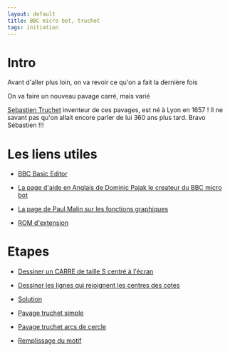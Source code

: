 ```yaml
---
layout: default
title: BBC micro bot, truchet
tags: initiation
---
```

# Intro

Avant d'aller plus loin, on va revoir ce qu'on a fait la dernière fois

On va faire un nouveau pavage carré, mais varié

[Sebastien Truchet](https://fr.wikipedia.org/wiki/S%C3%A9bastien_Truchet) inventeur de ces pavages, est né à Lyon en 1657 ! Il ne savant pas qu'on allait encore parler de lui 360 ans plus tard. Bravo Sébastien !!!

# Les liens utiles

- [BBC Basic Editor](https://bbcmic.ro/)
- [La page d'aide en Anglais de Dominic Pajak le createur du BBC micro bot](https://www.bbcmicrobot.com/learn/index.html)
- [La page de Paul Malin sur les fonctions graphiques](https://blog.mousefingers.com/post/bbc/bbc_reference/)

- [ROM d'extension](file:///C:/Users/sylvain.lecourtois/Downloads/Graphics_Extension_ROM%20(1).pdf)

# Etapes

- [Dessiner un CARRE de taille S centré à l'écran](https://bbcmic.ro/#%7B%22v%22%3A1%2C%22program%22%3A%22MODE2%5CnS%3D128%5CnVDU%2029%2C640%3B512%3B%5CnMOVE%200%2C0%5CnPLOT%20153%2C100%2C0%5Cn%22%7D)
- [Dessiner les lignes qui rejoignent les centres des cotes](https://bbcmic.ro/#%7B%22v%22%3A1%2C%22program%22%3A%22MODE2%5CnS%3D256%5CnVDU%2029%2C640%3B512%3B%5CnT%3DS%2F2%5CnMOVE%20T%2CT%5CnDRAW%20-T%2CT%5CnDRAW%20-T%2C-T%5CnDRAW%20T%2C-T%5CnDRAW%20T%2CT%5Cn%5Cn%22%7D)
- [Solution](https://bbcmic.ro/#%7B%22v%22%3A1%2C%22program%22%3A%22MODE2%5CnS%3D256%5CnVDU%2029%2C640%3B512%3B%5CnT%3DS%2F2%5CnMOVE%20T%2CT%5CnDRAW%20-T%2CT%5CnDRAW%20-T%2C-T%5CnDRAW%20T%2C-T%5CnDRAW%20T%2CT%5CnMOVE%200%2CT%5CnDRAW%20-T%2C0%5CnDRAW%200%2C-T%5CnDRAW%20T%2C0%5CnDRAW%200%2CT%5Cn%5Cn%22%7D)

- [Pavage truchet simple](https://bbcmic.ro/#%7B%22v%22%3A1%2C%22program%22%3A%22MODE2%5CnS%3D128%5CnFOR%20I%20%3D%200%20TO%2010%20%5CnFOR%20J%20%3D%200%20TO%209%20%5CnVDU%2029%2CI*S%3BJ*S%3B%5CnPROCCARRE%5CnNEXT%20J%5CnNEXT%20I%5CnEND%5CnDEF%20PROCCARRE%5CnT%3DS%2F2%5CnR%3DINT%28RND%281%29*2%29%5CnIF%20R%3D1%20THEN%20MOVE%200%2CT%20%3A%20DRAW%20-T%2C0%20%5CnIF%20R%3D0%20THEN%20MOVE%20-T%2C0%3A%20DRAW%200%2C-T%5CnIF%20R%3D1%20THEN%20MOVE%200%2C-T%20%3A%20DRAW%20T%2C0%5CnIF%20R%3D0%20THEN%20MOVE%20T%2C0%20%3A%20DRAW%200%2CT%5CnENDPROC%22%7D)

- [Pavage truchet arcs de cercle](https://bbcmic.ro/#%7B%22v%22%3A1%2C%22program%22%3A%22MODE2%5CnS%3D128%5CnFOR%20I%20%3D%200%20TO%2010%20%5CnFOR%20J%20%3D%200%20TO%209%20%5CnVDU%2029%2CI*S%3BJ*S%3B%5CnPROCCARRE%5CnNEXT%20J%5CnNEXT%20I%5CnEND%5CnDEF%20PROCCARRE%5CnT%3DS%2F2%5CnR%3DINT%28RND%281%29*2%29%5CnIF%20R%3D0%20THEN%20MOVE%20T%2C-T%20%3A%20MOVE%20T%2C0%20%3A%20PLOT%20%26A5%2C0%2C-T%5CnIF%20R%3D0%20THEN%20MOVE%20-T%2CT%20%3A%20MOVE%20-T%2C0%20%3A%20PLOT%20%26A5%2C0%2CT%5CnIF%20R%3D1%20THEN%20MOVE%20T%2CT%20%3A%20MOVE%200%2CT%20%3A%20PLOT%20%26A5%2CT%2C0%5CnIF%20R%3D1%20THEN%20MOVE%20-T%2C-T%20%3A%20MOVE%200%2C-T%20%3A%20PLOT%20%26A5%2C-T%2C0%5CnENDPROC%22%7D)

- [Remplissage du motif](https://bbcmic.ro/#%7B%22v%22%3A1%2C%22program%22%3A%22MODE2%5CnS%3D128%5CnFOR%20I%20%3D%200%20TO%2010%20%5CnFOR%20J%20%3D%200%20TO%209%20%5CnVDU%2029%2CI*S%3BJ*S%3B%5CnPROCCARRE%5CnNEXT%20J%5CnNEXT%20I%5CnFOR%20I%20%3D%200%20TO%2010%20%5CnFOR%20J%20%3D%200%20TO%209%20%5CnVDU%2029%2CI*S%3BJ*S%3B%5CnGCOL%200%2CINT%28RND%285%29%2B1%29%5CnPLOT%20%2685%2CS%2F2%2CS%2F2%5CnNEXT%20J%5CnNEXT%20I%5CnEND%5CnDEF%20PROCCARRE%5CnT%3DS%2F2%5CnR%3DINT%28RND%281%29*2%29%5CnIF%20R%3D0%20THEN%20MOVE%20T%2C-T%20%3A%20MOVE%20T%2C0%20%3A%20PLOT%20%26A5%2C0%2C-T%5CnIF%20R%3D0%20THEN%20MOVE%20-T%2CT%20%3A%20MOVE%20-T%2C0%20%3A%20PLOT%20%26A5%2C0%2CT%5CnIF%20R%3D1%20THEN%20MOVE%20T%2CT%20%3A%20MOVE%200%2CT%20%3A%20PLOT%20%26A5%2CT%2C0%5CnIF%20R%3D1%20THEN%20MOVE%20-T%2C-T%20%3A%20MOVE%200%2C-T%20%3A%20PLOT%20%26A5%2C-T%2C0%5CnENDPROC%22%7D)
